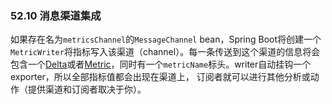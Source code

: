 ### 52.10 消息渠道集成
如果存在名为`metricsChannel`的`MessageChannel` bean，Spring Boot将创建一个`MetricWriter`将指标写入该渠道（channel）。每一条传送到这个渠道的信息将会包含一个[Delta](http://docs.spring.io/spring-boot/docs/2.0.0.M2/api/org/springframework/boot/actuate/metrics/writer/Delta.html)或者[Metric](http://docs.spring.io/spring-boot/docs/2.0.0.M2/api/org/springframework/boot/actuate/metrics/Metric.html)，同时有一个`metricName`标头。writer自动挂钩一个exporter，所以全部指标值都会出现在渠道上， 订阅者就可以进行其他分析或动作（提供渠道和订阅者取决于你）。
